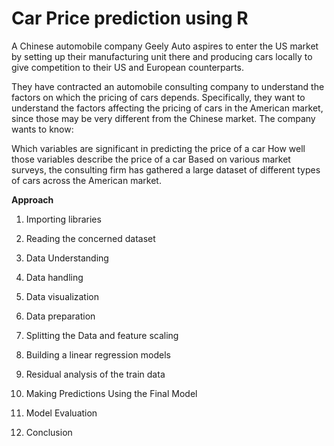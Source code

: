 # **Car Price prediction using R**

A Chinese automobile company Geely Auto aspires to enter the US market by setting up their manufacturing unit there and producing cars locally to give competition to their US and European counterparts.

They have contracted an automobile consulting company to understand the factors on which the pricing of cars depends. Specifically, they want to understand the factors affecting the pricing of cars in the American market, since those may be very different from the Chinese market. The company wants to know:

Which variables are significant in predicting the price of a car
How well those variables describe the price of a car Based on various market surveys, the consulting firm has gathered a large dataset of different types of cars across the American market.

**Approach**

1) Importing libraries

2) Reading the concerned dataset

3) Data Understanding

4) Data handling

5) Data visualization

6) Data preparation

7) Splitting the Data and feature scaling

8) Building a linear regression models

9) Residual analysis of the train data

10) Making Predictions Using the Final Model

11) Model Evaluation

12) Conclusion
